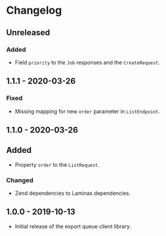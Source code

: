 # Changelog

## Unreleased

### Added

- Field `priority` to the `Job` responses and the `CreateRequest`.

## 1.1.1 - 2020-03-26

### Fixed

- Missing mapping for new `order` parameter in `ListEndpoint`.

## 1.1.0 - 2020-03-26

## Added

- Property `order` to the `ListRequest`.

### Changed

- Zend dependencies to Laminas dependencies.

## 1.0.0 - 2019-10-13

- Initial release of the export queue client library.
